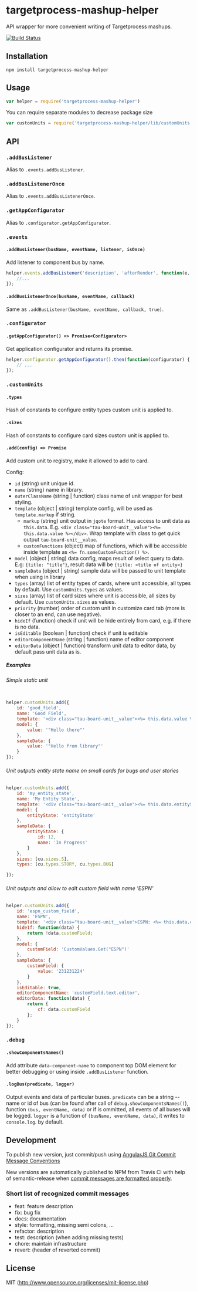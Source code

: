 # targetprocess-mashup-helper

API wrapper for more convenient writing of Targetprocess mashups.

[![Build Status](https://travis-ci.org/TargetProcess/targetprocess-mashup-helper.svg?branch=master)](https://travis-ci.org/TargetProcess/targetprocess-mashup-helper)

## Installation

`npm install targetprocess-mashup-helper`

## Usage

```js
var helper = require('targetprocess-mashup-helper')
```

You can require separate modules to decrease package size

```js
var customUnits = require('targetprocess-mashup-helper/lib/customUnits')
```


## API

### `.addBusListener`

Alias to `.events.addBusListener`.

### `.addBusListenerOnce`

Alias to `.events.addBusListenerOnce`.

### `.getAppConfigurator`

Alias to `.configurator.getAppConfigurator`.

### `.events`

#### `.addBusListener(busName, eventName, listener, isOnce)`

Add listener to component bus by name.

```js
helper.events.addBusListener('description', 'afterRender', function(e, renderData) {
    //...
});
```

#### `.addBusListenerOnce(busName, eventName, callback)`

Same as `.addBusListener(busName, eventName, callback, true)`.

### `.configurator`

#### `.getAppConfigurator() => Promise<Configurator>`

Get application configurator and returns its promise.

```js
helper.configurator.getAppConfigurator().then(function(configurator) {
    // ...
});
```

### `.customUnits`

#### `.types` 

Hash of constants to configure entity types custom unit is applied to.

#### `.sizes` 

Hash of constants to configure card sizes custom unit is applied to.

#### `.add(config) => Promise`

Add custom unit to registry, make it allowed to add to card.

Config:

* `id` (string) unit unique id.
* `name` (string) name in library.
* `outerClassName` (string | function) class name of unit wrapper for best styling.
* `template` (object | string) template config, will be used as `template.markup` if string.
    * `markup` (string) unit output in `jqote` format. Has access to unit data as `this.data`. E.g. `<div class="tau-board-unit__value"><%= this.data.value %></div>`. Wrap template with class to get quick output `tau-board-unit__value`.
    * `customFunctions` (object) map of functions, which will be accessible inside template as `<%= fn.someCustomFunction() %>`. 
* `model` (object | string) data config, maps result of select query to data. E.g: `{title: "title"}`, result data will be `{title: <title of entity>}`
* `sampleData` (object | string) sample data will be passed to unit template when using in library
* `types` (array) list of entity types of cards, where unit accessible, all types by default. Use `customUnits.types` as values.
* `sizes` (array) list of card sizes where unit is accessible, all sizes by default. Use `customUnits.sizes` as values.
* `priority` (number) order of custom unit in customize card tab (more is closer to an end, can use negative).
* `hideIf` (function) check if unit will be hide entirely from card, e.g. if there is no data.
* `isEditable` (boolean | function) check if unit is editable
* `editorComponentName` (string | function) name of editor component
* `editorData` (object | function) transform unit data to editor data, by default pass unit data as is.

##### Examples

###### Simple static unit

```js

helper.customUnits.add({
    id: 'good_field',
    name: 'Good Field',
    template: '<div class="tau-board-unit__value"><%= this.data.value %></div>',
    model: {
        value: '"Hello there"'
    },
    sampleData: {
        value: '"Hello from library"'    
    }
});
```

###### Unit outputs entity state name on small cards for bugs and user stories

```js
helper.customUnits.add({
    id: 'my_entity_state',
    name: 'My Entity State',
    template: '<div class="tau-board-unit__value"><%= this.data.entityState.id %> <%= this.data.entityState.name %></div>',
    model: {
        entityState: 'entityState'
    },
    sampleData: {
        entityState: {
            id: 12,
            name: 'In Progress'
        }
    },
    sizes: [cu.sizes.S],
    types: [cu.types.STORY, cu.types.BUG]

});
```

###### Unit outputs and allow to edit custom field with name 'ESPN'

```js
helper.customUnits.add({
    id: 'espn_custom_field',
    name: 'ESPN',
    template: '<div class="tau-board-unit__value">ESPN: <%= this.data.customField.value %></div>',
    hideIf: function(data) {
        return !data.customField;
    },
    model: {
        customField: 'CustomValues.Get("ESPN")'
    },
    sampleData: {
        customField: {
            value: '231231224'
        }
    },
    isEditable: true,
    editorComponentName: 'customField.text.editor',
    editorData: function(data) {
        return {
            cf: data.customField
        };
    }
});
```

### `.debug`

#### `.showComponentsNames()`

Add attribute `data-component-name` to component top DOM element for better debugging or using inside `.addBusListener` function.

#### `.logBus(predicate, logger)`

Output events and data of particular buses. `predicate` can be a string -- name or id of bus (can be found after call of `debug.showComponentsNames()`), function `(bus, eventName, data)` or if is ommitted, all events of all buses will be logged. `logger` is a function of `(busName, eventName, data)`, it writes to `console.log`. by default.

## Development

To publish new version, just commit/push using [AngularJS Git Commit Message Conventions](https://docs.google.com/document/d/1QrDFcIiPjSLDn3EL15IJygNPiHORgU1_OOAqWjiDU5Y/edit#heading=h.em2hiij8p46d)

New versions are automatically published to NPM from Travis CI with help of semantic-release when [commit messages are formatted properly](https://github.com/semantic-release/semantic-release#default-commit-message-format).

### Short list of recognized commit messages
- feat: feature description
- fix: bug fix
- docs: documentation
- style: formatting, missing semi colons, …
- refactor: description
- test: description (when adding missing tests)
- chore: maintain infrastructure
- revert: (header of reverted commit)

## License

MIT (http://www.opensource.org/licenses/mit-license.php)
